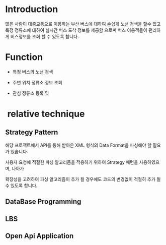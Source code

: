 #  Introduction
많은 사람이 대중교통으로 이용하는 부산 버스에 대하여 손쉽게 노선 검색을 할수 있고
특정 정류소에 대하여 실시간 버스 도착 정보를 제공함 으로써 버스 이용객들이 편리하게 버스정보를 조회 할 수 있도록 합니다.




#  Function

* 특정 버스의 노선 검색

* 주변 위치 정류소 정보 조회

* 관심 정류소 등록 및 

#  relative technique

## Strategy Pattern
 
해당 프로젝트에서 API를 통해 받아온 XML 형식의 Data Format을 파싱해야 할 필요가 있습니다.

사용자 요청에 적절한 파싱 알고리즘을 적용하기 위하여 Strategy 패턴을 사용하였으며, 나아가

확장성을 고려하여 파싱 알고리즘이 추가 될 경우에도 코드의 변경없이 적절히 추가 될 수 있도록 합니다.

## DataBase Programming

## LBS

## Open Api Application

